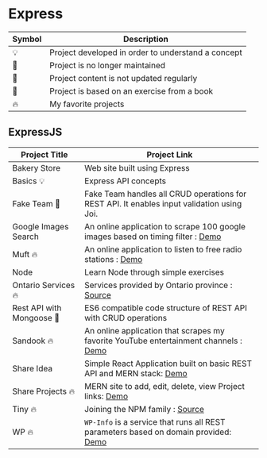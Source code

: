 # Express

| Symbol | Description                                        |
| ------ | -------------------------------------------------- |
| 💡     | Project developed in order to understand a concept |
| 📕     | Project is no longer maintained                    |
| 👶     | Project content is not updated regularly           |
| 📝     | Project is based on an exercise from a book        |
| 🔥     | My favorite projects                               |

## ExpressJS

| Project Title             | Project Link                                                                                                                    |
| ------------------------- | ------------------------------------------------------------------------------------------------------------------------------- |
| Bakery Store              | Web site built using Express                                                                                                    |
| Basics 💡                 | Express API concepts                                                                                                            |
| Fake Team 📝              | Fake Team handles all CRUD operations for REST API. It enables input validation using Joi.                                      |
| Google Images Search      | An online application to scrape 100 google images based on timing filter : [Demo](https://google-images-scraper.herokuapp.com/) |
| Muft 🔥                   | An online application to listen to free radio stations : [Demo](https://muft.herokuapp.com/)                                    |
| Node                      | Learn Node through simple exercises                                                                                             |
| Ontario Services 🔥       | Services provided by Ontario province : [Source](https://ontario-services.herokuapp.com)                                        |
| Rest API with Mongoose 📝 | ES6 compatible code structure of REST API with CRUD operations                                                                  |
| Sandook 🔥                | An online application that scrapes my favorite YouTube entertainment channels : [Demo](https://sandook.herokuapp.com/)          |
| Share Idea                | Simple React Application built on basic REST API and MERN stack: [Demo](https://go.aws/34QbTQl)                                 |
| Share Projects 🔥         | MERN site to add, edit, delete, view Project links: [Demo](https://share-projects.herokuapp.com/)                               |
| Tiny 🔥                   | Joining the NPM family : [Source](https://www.npmjs.com/package/@tpkahlon/tiny)                                                 |
| WP 🔥                     | `WP-Info` is a service that runs all REST parameters based on domain provided: [Demo](https://wp-info.herokuapp.com/)           |
